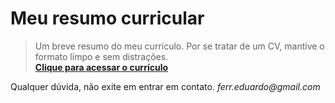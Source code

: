 # Meu resumo curricular

> Um breve resumo do meu currículo. Por se tratar de um CV, mantive o formato limpo e sem distrações. <br>
__[Clique para acessar o currículo](https://eduardoferr.github.io/cv/)__

Qualquer dúvida, não exite em entrar em contato.
_ferr.eduardo@gmail.com_
